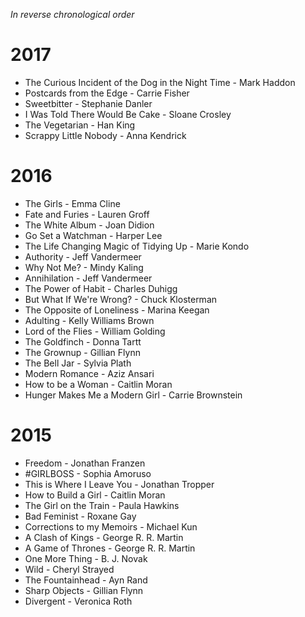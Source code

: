 *In reverse chronological order*

# 2017

+ The Curious Incident of the Dog in the Night Time - Mark Haddon
+ Postcards from the Edge - Carrie Fisher
+ Sweetbitter - Stephanie Danler
+ I Was Told There Would Be Cake - Sloane Crosley
+ The Vegetarian - Han King
+ Scrappy Little Nobody - Anna Kendrick

# 2016

+ The Girls - Emma Cline
+ Fate and Furies - Lauren Groff
+ The White Album - Joan Didion
+ Go Set a Watchman - Harper Lee
+ The Life Changing Magic of Tidying Up - Marie Kondo
+ Authority - Jeff Vandermeer
+ Why Not Me? - Mindy Kaling
+ Annihilation - Jeff Vandermeer
+ The Power of Habit - Charles Duhigg
+ But What If We're Wrong? - Chuck Klosterman
+ The Opposite of Loneliness - Marina Keegan
+ Adulting - Kelly Williams Brown
+ Lord of the Flies - William Golding
+ The Goldfinch - Donna Tartt
+ The Grownup - Gillian Flynn
+ The Bell Jar - Sylvia Plath
+ Modern Romance - Aziz Ansari
+ How to be a Woman - Caitlin Moran
+ Hunger Makes Me a Modern Girl - Carrie Brownstein

# 2015

+ Freedom - Jonathan Franzen
+ #GIRLBOSS - Sophia Amoruso
+ This is Where I Leave You - Jonathan Tropper
+ How to Build a Girl - Caitlin Moran
+ The Girl on the Train - Paula Hawkins
+ Bad Feminist - Roxane Gay
+ Corrections to my Memoirs - Michael Kun
+ A Clash of Kings - George R. R. Martin
+ A Game of Thrones - George R. R. Martin
+ One More Thing - B. J. Novak
+ Wild - Cheryl Strayed
+ The Fountainhead - Ayn Rand
+ Sharp Objects - Gillian Flynn
+ Divergent - Veronica Roth
